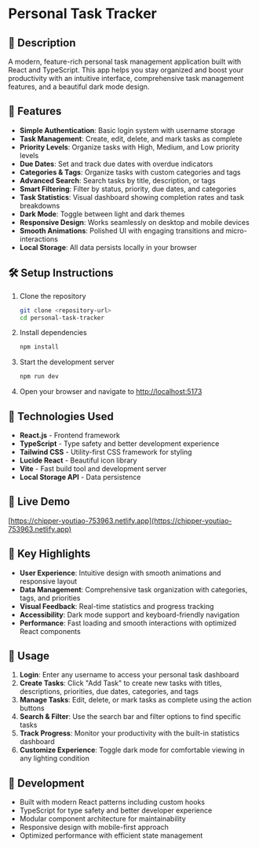 # Personal Task Tracker

## 📖 Description
A modern, feature-rich personal task management application built with React and TypeScript. This app helps you stay organized and boost your productivity with an intuitive interface, comprehensive task management features, and a beautiful dark mode design.

## 🚀 Features
- **Simple Authentication**: Basic login system with username storage
- **Task Management**: Create, edit, delete, and mark tasks as complete
- **Priority Levels**: Organize tasks with High, Medium, and Low priority levels
- **Due Dates**: Set and track due dates with overdue indicators
- **Categories & Tags**: Organize tasks with custom categories and tags
- **Advanced Search**: Search tasks by title, description, or tags
- **Smart Filtering**: Filter by status, priority, due dates, and categories
- **Task Statistics**: Visual dashboard showing completion rates and task breakdowns
- **Dark Mode**: Toggle between light and dark themes
- **Responsive Design**: Works seamlessly on desktop and mobile devices
- **Smooth Animations**: Polished UI with engaging transitions and micro-interactions
- **Local Storage**: All data persists locally in your browser

## 🛠 Setup Instructions
1. Clone the repository
   ```bash
   git clone <repository-url>
   cd personal-task-tracker
   ```
2. Install dependencies
   ```bash
   npm install
   ```
3. Start the development server
   ```bash
   npm run dev
   ```
4. Open your browser and navigate to [http://localhost:5173](http://localhost:5173)

## 🧰 Technologies Used
- **React.js** - Frontend framework
- **TypeScript** - Type safety and better development experience
- **Tailwind CSS** - Utility-first CSS framework for styling
- **Lucide React** - Beautiful icon library
- **Vite** - Fast build tool and development server
- **Local Storage API** - Data persistence

## 🔗 Live Demo
[https://chipper-youtiao-753963.netlify.app](https://chipper-youtiao-753963.netlify.app)

## 🎯 Key Highlights
- **User Experience**: Intuitive design with smooth animations and responsive layout
- **Data Management**: Comprehensive task organization with categories, tags, and priorities
- **Visual Feedback**: Real-time statistics and progress tracking
- **Accessibility**: Dark mode support and keyboard-friendly navigation
- **Performance**: Fast loading and smooth interactions with optimized React components

## 📱 Usage
1. **Login**: Enter any username to access your personal task dashboard
2. **Create Tasks**: Click "Add Task" to create new tasks with titles, descriptions, priorities, due dates, categories, and tags
3. **Manage Tasks**: Edit, delete, or mark tasks as complete using the action buttons
4. **Search & Filter**: Use the search bar and filter options to find specific tasks
5. **Track Progress**: Monitor your productivity with the built-in statistics dashboard
6. **Customize Experience**: Toggle dark mode for comfortable viewing in any lighting condition

## 🔧 Development
- Built with modern React patterns including custom hooks
- TypeScript for type safety and better developer experience
- Modular component architecture for maintainability
- Responsive design with mobile-first approach
- Optimized performance with efficient state management
